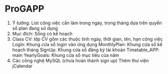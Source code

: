 # ProGAPP

1. Ý tưởng: List công việc cần làm trong ngày, trong tháng dựa trên quyển sổ plan đang sử dụng
2. Mục đích: Sống có kế hoạch
3. Class
    CV:  lớp CV gồm các thuộc tính ngày, thời gian, tên, hạn công việc
    Login: Khung cửa sổ login vào ứng dụng
    MonthlyPlan: Khung cửa sổ kế hoạch tháng
    SignUp: Khung cửa sổ đăng ký tài khoản
    Timetable_APP: main
    YearlyGoals: Khung cửa sổ mục tiêu của năm
4. Các công nghệ
    MySQL (chưa hoàn thành sign up)
    Thêm thư viện jCalendar
